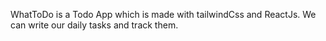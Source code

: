 WhatToDo is a Todo App which is made with tailwindCss and ReactJs. We can write our daily tasks and track them.
